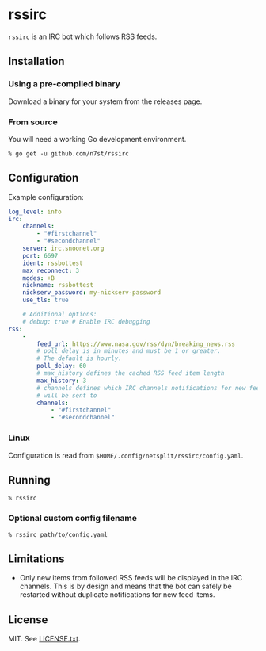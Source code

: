 # rssirc

`rssirc` is an IRC bot which follows RSS feeds.

## Installation

### Using a pre-compiled binary

Download a binary for your system from the releases page.

### From source

You will need a working Go development environment.

```
% go get -u github.com/n7st/rssirc
```

## Configuration

Example configuration:

```yaml
log_level: info
irc:
    channels:
        - "#firstchannel"
        - "#secondchannel"
    server: irc.snoonet.org
    port: 6697
    ident: rssbottest
    max_reconnect: 3
    modes: +B
    nickname: rssbottest
    nickserv_password: my-nickserv-password
    use_tls: true

    # Additional options:
    # debug: true # Enable IRC debugging
rss:
    -
        feed_url: https://www.nasa.gov/rss/dyn/breaking_news.rss
        # poll_delay is in minutes and must be 1 or greater.
        # The default is hourly.
        poll_delay: 60
        # max_history defines the cached RSS feed item length
        max_history: 3
        # channels defines which IRC channels notifications for new feed items
        # will be sent to
        channels:
            - "#firstchannel"
            - "#secondchannel"
```

### Linux

Configuration is read from `$HOME/.config/netsplit/rssirc/config.yaml`.

## Running

```
% rssirc
```

### Optional custom config filename

```
% rssirc path/to/config.yaml
```

## Limitations

* Only new items from followed RSS feeds will be displayed in the IRC channels.
  This is by design and means that the bot can safely be restarted without
  duplicate notifications for new feed items.

## License

MIT. See [LICENSE.txt](./LICENSE.txt).
